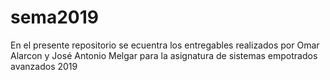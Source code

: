 # sema2019
En el presente repositorio se ecuentra los entregables realizados por Omar Alarcon y José Antonio Melgar para la asignatura de sistemas empotrados avanzados 2019
